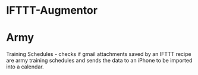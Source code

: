 # IFTTT-Augmentor

# Army
Training Schedules - checks if gmail attachments saved by an IFTTT recipe are army training schedules and sends the data to an iPhone to be imported into a calendar.

